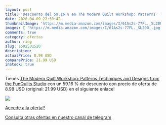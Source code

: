 ```yaml
---
layout: post
title: 'Descuento del 59.16 % en The Modern Quilt Workshop: Patterns  Tec'
date: 2020-04-09 22:50:42
thumbnailImage: 'https://m.media-amazon.com/images/I/61As2s-77FL._SL200_.jpg'
images: [ 'https://m.media-amazon.com/images/I/61As2s-77FL._SL200_.jpg' ]
comments: true
category: ofertas
author: ring
slug: 1592531520
description:
actualPrice: 8.98 USD
comparePrice: 21.99 USD
inStock: true
---
```


Tienes [The Modern Quilt Workshop: Patterns  Techniques  and Designs from the FunQuilts Studio](https://www.amazon.com/dp/1592531520/?tag=redken08-20) con un 59.16 % de descuento con precio de oferta de 8.98 USD (original: 21.99 USD) en el siguiente enlace!

[![](https://m.media-amazon.com/images/I/61As2s-77FL._SL200_.jpg)](https://www.amazon.com/dp/1592531520/?tag=redken08-20)

[Accede a la oferta!!](https://www.amazon.com/dp/1592531520/?tag=redken08-20)

[Consulta otras ofertas en nuestro canal de telegram](https://t.me/s/ofertas25)

